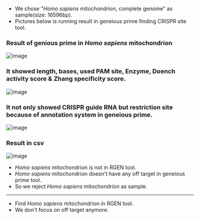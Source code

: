 - We chose "*Homo sapiens* mitochondrion, complete genome" as sample(size: 16596bp).
- Pictures below is running result in geneious prime finding CRISPR site tool.


### Result of genious prime in *Homo sapiens* mitochondrion
![image](https://user-images.githubusercontent.com/79410957/145025792-a4bc858a-44d9-40e6-8d87-97570c155693.png)

### It showed length, bases, used PAM site, Enzyme, Doench activity score & Zhang specificity score.
![image](https://user-images.githubusercontent.com/79410957/145025950-7e193881-69f1-4a08-b42e-9763a50ba2f1.png)

### It not only showed CRISPR guide RNA but restriction site because of annotation system in geneious prime.
![image](https://user-images.githubusercontent.com/79410957/145026698-e934c122-3f71-4138-80d1-89b5ed9b4cca.png)

### Result in csv
![image](https://user-images.githubusercontent.com/79410957/145028755-c8d811c7-4f57-4447-b307-ec54827f49e7.png)

- *Homo sapiens* mitochondrion is not in RGEN tool.
- *Homo sapiens* mitochondrion doesn't have any off target in geneious prime tool.
- So we reject *Homo sapiens* mitochondrion as sample.

----

- Find *Homo sapiens* mitochondrion in RGEN tool.
- We don't focus on off target anymore.

